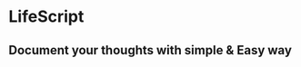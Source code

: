 <h1 align='centre'>LifeScript</h1>

<h2 align="centre">Document your thoughts with simple & Easy way </ h2>